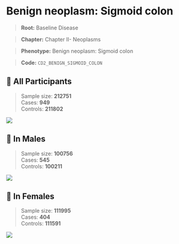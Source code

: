 # Benign neoplasm: Sigmoid colon

> **Root:** Baseline Disease  

> **Chapter:** Chapter II- Neoplasms  

> **Phenotype:** Benign neoplasm: Sigmoid colon  

> **Code:** `CD2_BENIGN_SIGMOID_COLON`

## 🧪 All Participants  
> Sample size: **212751**  
> Cases: **949**  
> Controls: **211802**
<img src="/Disease/Figures/ALL/Baseline/CD2_BENIGN_SIGMOID_COLON.png"/>
<CsvTable src="/Disease_Data/ALL/Baseline/LG_CD2_BENIGN_SIGMOID_COLON.csv" label="🔍 View full results" />

## 👨 In Males  
> Sample size: **100756**  
> Cases: **545**  
> Controls: **100211**
<img src="/Disease/Figures/Male/Baseline/CD2_BENIGN_SIGMOID_COLON.png"/>
<CsvTable src="/Disease_Data/Male/Baseline/LG_CD2_BENIGN_SIGMOID_COLON.csv" label="🔍 View full results" />

## 👩 In Females  
> Sample size: **111995**  
> Cases: **404**  
> Controls: **111591**
<img src="/Disease/Figures/Female/Baseline/CD2_BENIGN_SIGMOID_COLON.png"/>
<CsvTable src="/Disease_Data/Female/Baseline/LG_CD2_BENIGN_SIGMOID_COLON.csv" label="🔍 View full results" />
